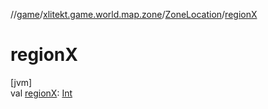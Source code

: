 //[game](../../../index.md)/[xlitekt.game.world.map.zone](../index.md)/[ZoneLocation](index.md)/[regionX](region-x.md)

# regionX

[jvm]\
val [regionX](region-x.md): [Int](https://kotlinlang.org/api/latest/jvm/stdlib/kotlin/-int/index.html)
